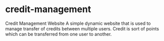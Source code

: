 # credit-management
Credit Management Website
A simple dynamic website that is used to manage transfer of credits between multiple users.
Credit is sort of points which can be transferred from one user to another.

